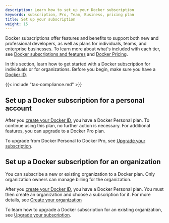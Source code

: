 ```yaml
---
description: Learn how to set up your Docker subscription
keywords: subscription, Pro, Team, Business, pricing plan
title: Set up your subscription
weight: 15
---
```


Docker subscriptions offer features and benefits to support both new and professional developers, as well as plans for individuals, teams, and enterprise businesses. To learn more about what's included with each tier, see [Docker subscriptions and features](./details.md) and [Docker Pricing](https://www.docker.com/pricing/).

In this section, learn how to get started with a Docker subscription for individuals or for organizations. Before you begin, make sure you have a [Docker ID](../accounts/create-account.md).

{{< include "tax-compliance.md" >}}

## Set up a Docker subscription for a personal account

After you [create your Docker ID](../accounts/create-account.md), you have a Docker Personal plan. To continue using this plan, no further action is necessary. For additional features, you can upgrade to a Docker Pro plan.

To upgrade from Docker Personal to Docker Pro, see [Upgrade your subscription](./change.md#upgrade-your-subscription).

## Set up a Docker subscription for an organization

You can subscribe a new or existing organization to a Docker plan. Only organization owners can manage billing for the organization.

After you [create your Docker ID](../accounts/create-account.md), you have a Docker Personal plan. You must then create an organization and choose a subscription for it. For more details, see [Create your organization](../admin/organization/orgs.md)

To learn how to upgrade a Docker subscription for an existing organization, see [Upgrade your subscription](./change.md#upgrade-your-subscription).